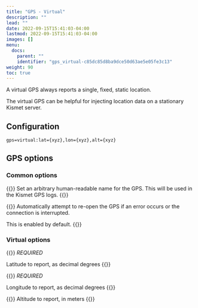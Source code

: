 ```yaml
---
title: "GPS - Virtual"
description: ""
lead: ""
date: 2022-09-15T15:41:03-04:00
lastmod: 2022-09-15T15:41:03-04:00
images: []
menu:
  docs:
    parent: ""
    identifier: "gps_virtual-c85dc85d8ba9dce50d63ae5e05fe3c13"
weight: 90
toc: true
---
```


A virtual GPS always reports a single, fixed, static location.

The virtual GPS can be helpful for injecting location data on a stationary Kismet server.

## Configuration 

```
gps=virtual:lat={xyz},lon={xyz},alt={xyz}
```

## GPS options 

### Common options

{{<configopt name name>}}
Set an arbitrary human-readable name for the GPS.  This will be used in the Kismet GPS logs. 
{{</configopt>}}


{{<configopt reconnect true false>}}
Automatically attempt to re-open the GPS if an error occurs or the connection is interrupted.  

This is enabled by default.
{{</configopt>}}

### Virtual options 

{{<configopt lat latitude>}}
*REQUIRED*

Latitude to report, as decimal degrees 
{{</configopt>}}


{{<configopt lon longitude>}}
*REQUIRED*

Longitude to report, as decimal degrees
{{</configopt>}}


{{<configopt alt altitude>}}
Altitude to report, in meters
{{</configopt>}}

